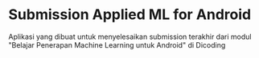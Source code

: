 # Submission Applied ML for Android

Aplikasi yang dibuat untuk menyelesaikan submission terakhir dari modul "Belajar Penerapan Machine Learning untuk Android" di Dicoding
 
